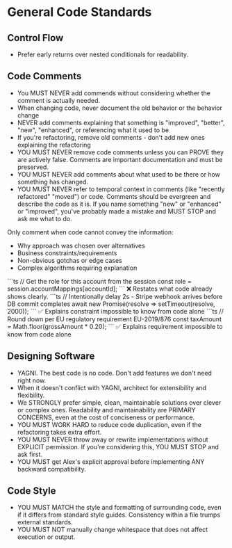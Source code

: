 # General Code Standards

## Control Flow

- Prefer early returns over nested conditionals for readability.

## Code Comments

- You MUST NEVER add commends without considering whether the comment is actually needed.
- When changing code, never document the old behavior or the behavior change
- NEVER add comments explaining that something is "improved", "better", "new", "enhanced", or referencing what it used to be
- If you're refactoring, remove old comments - don't add new ones explaining the refactoring
- YOU MUST NEVER remove code comments unless you can PROVE they are actively false. Comments are important documentation and must be preserved.
- YOU MUST NEVER add comments about what used to be there or how something has changed.
- YOU MUST NEVER refer to temporal context in comments (like "recently refactored" "moved") or code. Comments should be evergreen and describe the code as it is. If you name something "new" or "enhanced" or "improved", you've probably made a mistake and MUST STOP and ask me what to do.

Only comment when code cannot convey the information:

- Why approach was chosen over alternatives
- Business constraints/requirements
- Non-obvious gotchas or edge cases
- Complex algorithms requiring explanation

<example type="invalid">
```ts
// Get the role for this account from the session
const role = session.accountMappings[accountId];
```
❌ Restates what code already shows clearly.
</example>

<example type="valid">
```ts
// Intentionally delay 2s - Stripe webhook arrives before DB commit completes
await new Promise(resolve => setTimeout(resolve, 2000));
```
✅ Explains constraint impossible to know from code alone
</example>

<example type="valid">
```ts
// Round down per EU regulatory requirement EU-2019/876
const taxAmount = Math.floor(grossAmount * 0.20);
```
✅ Explains requirement impossible to know from code alone
</example>

## Designing Software

- YAGNI. The best code is no code. Don't add features we don't need right now.
- When it doesn't conflict with YAGNI, architect for extensibility and flexibility.
- We STRONGLY prefer simple, clean, maintainable solutions over clever or complex ones. Readability and maintainability are PRIMARY CONCERNS, even at the cost of conciseness or performance.
- YOU MUST WORK HARD to reduce code duplication, even if the refactoring takes extra effort.
- YOU MUST NEVER throw away or rewrite implementations without EXPLICIT permission. If you're considering this, YOU MUST STOP and ask first.
- YOU MUST get Alex's explicit approval before implementing ANY backward compatibility.

## Code Style

- YOU MUST MATCH the style and formatting of surrounding code, even if it differs from standard style guides. Consistency within a file trumps external standards.
- YOU MUST NOT manually change whitespace that does not affect execution or output.
